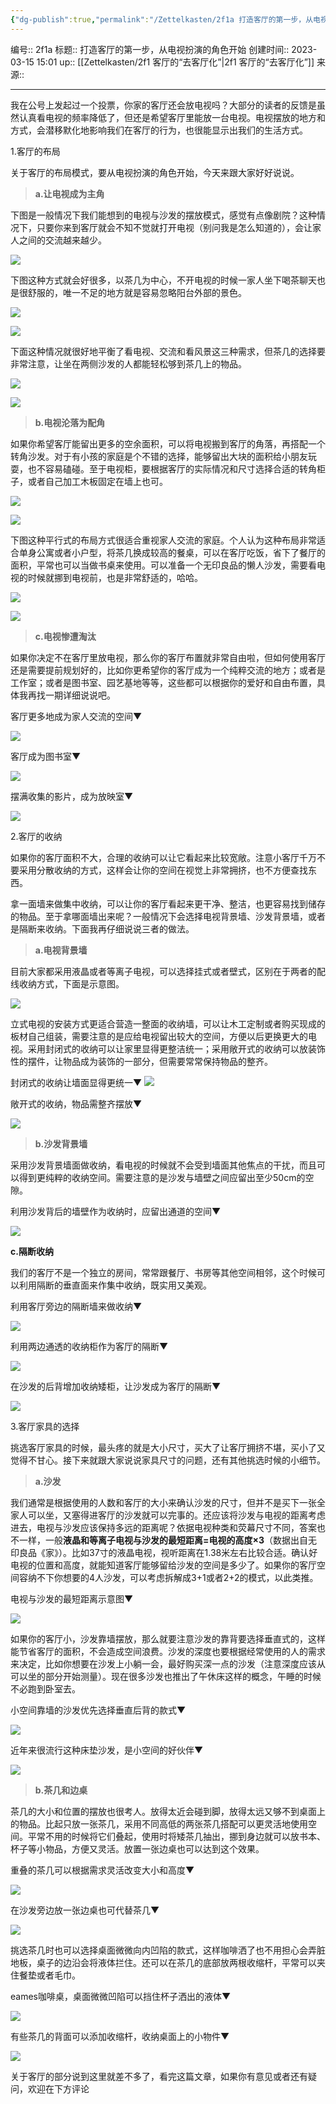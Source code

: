 ```yaml
---
{"dg-publish":true,"permalink":"/Zettelkasten/2f1a 打造客厅的第一步，从电视扮演的角色开始/","dgPassFrontmatter":true}
---
```


编号:: 2f1a
标题:: 打造客厅的第一步，从电视扮演的角色开始
创建时间:: 2023-03-15 15:01
up:: [[Zettelkasten/2f1 客厅的“去客厅化”\|2f1 客厅的“去客厅化”]]
来源:: 

---

我在公号上发起过一个投票，你家的客厅还会放电视吗？大部分的读者的反馈是虽然认真看电视的频率降低了，但还是希望客厅里能放一台电视。电视摆放的地方和方式，会潜移默化地影响我们在客厅的行为，也很能显示出我们的生活方式。

1.客厅的布局

关于客厅的布局模式，要从电视扮演的角色开始，今天来跟大家好好说说。  

> **a.让电视成为主角**

下图是一般情况下我们能想到的电视与沙发的摆放模式，感觉有点像剧院？这种情况下，只要你来到客厅就会不知不觉就打开电视（别问我是怎么知道的），会让家人之间的交流越来越少。  

![](https://pic4.zhimg.com/80/c79e13110082ce19f5021fe22dd0f6f3_720w.webp)

下图这种方式就会好很多，以茶几为中心，不开电视的时候一家人坐下喝茶聊天也是很舒服的，唯一不足的地方就是容易忽略阳台外部的景色。

![](https://pic1.zhimg.com/80/258fcd93c280e6b03e2eac6ea4c6f5f0_720w.webp)

![](https://pic3.zhimg.com/80/c4c88b73fa3b66dce47473771b8b7a9a_720w.webp)

下面这种情况就很好地平衡了看电视、交流和看风景这三种需求，但茶几的选择要非常注意，让坐在两侧沙发的人都能轻松够到茶几上的物品。

![](https://pic3.zhimg.com/80/8ae20024c41ec76801b2d1924e465bf6_720w.webp)

![](https://pic3.zhimg.com/80/38ac66553e98206ac6f7bcd20796fe36_720w.webp)

> **b.电视沦落为配角**

如果你希望客厅能留出更多的空余面积，可以将电视搬到客厅的角落，再搭配一个转角沙发。对于有小孩的家庭是个不错的选择，能够留出大块的面积给小朋友玩耍，也不容易磕碰。至于电视柜，要根据客厅的实际情况和尺寸选择合适的转角柜子，或者自己加工木板固定在墙上也可。

![](https://pic4.zhimg.com/80/43e2023d5cf0ede58b63e7625fff3feb_720w.webp)

![](https://pic4.zhimg.com/80/5ed4059d44bb75cd32764b1acbdcd77b_720w.webp)

下图这种平行式的布局方式很适合重视家人交流的家庭。个人认为这种布局非常适合单身公寓或者小户型，将茶几换成较高的餐桌，可以在客厅吃饭，省下了餐厅的面积，平常也可以当做书桌来使用。可以准备一个无印良品的懒人沙发，需要看电视的时候就挪到电视前，也是非常舒适的，哈哈。

![](https://pic1.zhimg.com/80/af43c7bb33c3eee4ffece6d4248a6118_720w.webp)

![](https://pic3.zhimg.com/4c27a1cff7055060cf556f3c7f356bb6_b.jpg)

> **c.电视惨遭淘汰**

如果你决定不在客厅里放电视，那么你的客厅布置就非常自由啦，但如何使用客厅还是需要提前规划好的，比如你更希望你的客厅成为一个纯粹交流的地方；或者是工作室；或者是图书室、园艺基地等等，这些都可以根据你的爱好和自由布置，具体我再找一期详细说说吧。

客厅更多地成为家人交流的空间▼

![](https://pic1.zhimg.com/14820a2e1e737d5a55a69cf1492417e4_b.jpg)

客厅成为图书室▼

![](https://pic2.zhimg.com/2d48bff028ba861c3b66293f1b967fd9_b.jpg)

摆满收集的影片，成为放映室▼

![](https://pic2.zhimg.com/f6f19126dce1b1577e331b1050d54b0d_b.jpg)

2.客厅的收纳

如果你的客厅面积不大，合理的收纳可以让它看起来比较宽敞。注意小客厅千万不要采用分散收纳的方式，这样会让你的空间在视觉上非常拥挤，也不方便查找东西。

拿一面墙来做集中收纳，可以让你的客厅看起来更干净、整洁，也更容易找到储存的物品。至于拿哪面墙出来呢？一般情况下会选择电视背景墙、沙发背景墙，或者是隔断来收纳。下面我再仔细说说三者的做法。

> **a.电视背景墙**

目前大家都采用液晶或者等离子电视，可以选择挂式或者壁式，区别在于两者的配线收纳方式，下面是示意图。

![](https://pic1.zhimg.com/5fc3a734f050285826cc9fc75f709e24_b.jpg)

立式电视的安装方式更适合营造一整面的收纳墙，可以让木工定制或者购买现成的板材自己组装，需要注意的是应给电视留出较大的空间，方便以后更换更大的电视。采用封闭式的收纳可以让家里显得更整洁统一；采用敞开式的收纳可以放装饰性的摆件，让物品成为装饰的一部分，但需要常常保持物品的整齐。

封闭式的收纳让墙面显得更统一▼
![](https://pic2.zhimg.com/80/abff51c84b596ccd530ff7a060e513d1_720w.webp)

敞开式的收纳，物品需整齐摆放▼

![](https://pic1.zhimg.com/80/c13ca64779e6d88fd6577f0826d66c78_720w.webp)

> **b.沙发背景墙**

采用沙发背景墙面做收纳，看电视的时候就不会受到墙面其他焦点的干扰，而且可以得到更纯粹的收纳空间。需要注意的是沙发与墙壁之间应留出至少50cm的空隙。  

利用沙发背后的墙壁作为收纳时，应留出通道的空间▼

![](https://pic4.zhimg.com/80/335d55fad0898be43757dc8783f50a3f_720w.webp)

**c.隔断收纳**

我们的客厅不是一个独立的房间，常常跟餐厅、书房等其他空间相邻，这个时候可以利用隔断的垂直面来作集中收纳，既实用又美观。

利用客厅旁边的隔断墙来做收纳▼

![](https://pic3.zhimg.com/2801f51082f4afab4b194f50e054aa2a_b.jpg)

利用两边通透的收纳柜作为客厅的隔断▼

![](https://pic4.zhimg.com/109cebd4ac375d93e5f47ae3c76bf1d3_b.jpg)

在沙发的后背增加收纳矮柜，让沙发成为客厅的隔断▼

![](https://pic4.zhimg.com/40afd4c37bd156117ac97a22413fe06f_b.jpg)


3.客厅家具的选择

挑选客厅家具的时候，最头疼的就是大小尺寸，买大了让客厅拥挤不堪，买小了又觉得不甘心。接下来就跟大家说说家具尺寸的问题，还有其他挑选时候的小细节。  

> **a.沙发**

我们通常是根据使用的人数和客厅的大小来确认沙发的尺寸，但并不是买下一张全家人可以坐，又塞得进客厅的沙发就可以完事的。还应该将沙发与电视的距离考虑进去，电视与沙发应该保持多远的距离呢？依据电视种类和荧幕尺寸不同，答案也不一样，一般**液晶和等离子电视与沙发的最短距离=电视的高度×3**（数据出自无印良品《家》）。比如37寸的液晶电视，视听距离在1.38米左右比较合适。确认好电视的位置和高度，就能知道客厅能够留给沙发的空间是多少了。如果你的客厅空间容纳不下你想要的4人沙发，可以考虑拆解成3+1或者2+2的模式，以此类推。

电视与沙发的最短距离示意图▼  

![](https://pic3.zhimg.com/99308921b17d8f2f0df30048e8260062_b.jpg)

如果你的客厅小，沙发靠墙摆放，那么就要注意沙发的靠背要选择垂直式的，这样能节省客厅的面积，不会造成空间浪费。沙发的深度也要根据经常使用的人的需求来决定，比如你想要在沙发上小躺一会，最好购买深一点的沙发（注意深度应该从可以坐的部分开始测量）。现在很多沙发也推出了午休床这样的概念，午睡的时候不必跑到卧室去。  

小空间靠墙的沙发优先选择垂直后背的款式▼

![](https://pic3.zhimg.com/e36d8d91c48f6f0974eb8758c60443c2_b.jpg)

近年来很流行这种床垫沙发，是小空间的好伙伴▼

![](https://pic4.zhimg.com/80ef59c784df78e25db5014ce546ed53_b.jpg)

> **b.茶几和边桌**

茶几的大小和位置的摆放也很考人。放得太近会碰到脚，放得太远又够不到桌面上的物品。比起只放一张茶几，采用不同高低的两张茶几搭配可以更灵活地使用空间。平常不用的时候将它们叠起，使用时将矮茶几抽出，挪到身边就可以放书本、杯子等小物品，方便又灵活。放置一张边桌也可以达到这个效果。

重叠的茶几可以根据需求灵活改变大小和高度▼  

![](https://pic1.zhimg.com/0454ad2959dc78c529859f56da68daac_b.jpg)

在沙发旁边放一张边桌也可代替茶几▼

![](https://pic3.zhimg.com/6c3e761b86145fc5acf9c3c6bb81e58a_b.jpg)

挑选茶几时也可以选择桌面微微向内凹陷的款式，这样咖啡洒了也不用担心会弄脏地板，桌子的边沿会将液体拦住。还可以在茶几的底部放两根收缩杆，平常可以夹住餐垫或者毛巾。

eames咖啡桌，桌面微微凹陷可以挡住杯子洒出的液体▼

![](https://pic2.zhimg.com/6fe200c8b49155aa8408104f5151fc19_b.jpg)

有些茶几的背面可以添加收缩杆，收纳桌面上的小物件▼

![](https://pic3.zhimg.com/b1a79d473c8dd9cdcfa9aa620873e71a_b.jpg)

关于客厅的部分说到这里就差不多了，看完这篇文章，如果你有意见或者还有疑问，欢迎在下方评论